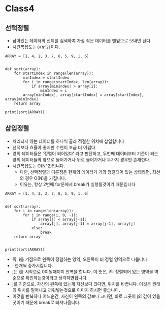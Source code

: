 # Class4

## 선택정렬

- 남아있는 데이터의 전체를 검색하여 가장 작은 데이터를 맨앞으로 보내면 된다.
- 시간복잡도는 `O(N^2)`이다.

```
ARRAY = [1, 4, 2, 3, 7, 8, 5, 9, 1, 6]


def sort(array):
    for startIndex in range(len(array)):
        minIndex = startIndex
        for i in range(startIndex, len(array)):
            if array[minIndex] > array[i]:
                minIndex = i
        array[minIndex], array[startIndex] = array[startIndex], array[minIndex]
    return array

print(sort(ARRAY))

```

## 삽입정렬

- 처리되지 않는 데이터를 하나씩 골라 적절한 위치에 삽입합니다
- 선택보다 효율이 좋지만 수현이 조금 더 어렵다
- 앞의 데이터들은 '정렬이 되어있다' 라고 판단하고, 두번째 데이터부터 기준이 되는 앞의 데이터들의 앞으로 들어가거나 뒤로 들어가거나 두가지 경우만 존재한다.
- 시간복잡도는 O(N^2)입니다.
  - 다만, 선택정렬과 다른점은 현재의 데이터가 거의 정렬되어 있는 상태라면, 최선의 경우 O(N)을 가집니다.
  - 이유는, 항상 2번째 for문에서 break가 실행될것이기 때문입니다

```
ARRAY = [1, 4, 2, 3, 7, 8, 5, 9, 1, 6]


def sort(array):
    for i in range(len(array)):
        for j in range(i, 0, -1):
            if array[j] < array[j-1]:
                array[j], array[j-1] = array[j-1], array[j]
            else:
                break
    return array


print(sort(ARRAY))

```

- 즉, i를 기점으로 왼쪽이 정렬하는 영역, 오른쪽이 비 정렬 영역으로 다룹니다
- i 한개씩 증가시킵니다.
- j는 i를 시작으로 0이될때까지 반복을 합니다. 이 뜻은, i의 정렬되어 있는 영역을 역순으로 확인하는것이라고 생각하면됩니다.
- j를 기준으로, 자신의 왼쪽에 있는게 자신보다 크다면, 위치를 바꿉니다. 이것은 원래의 위치를 밀어내고 끼워넣는것으로 이미지 하시면 좋습니다.
- 이것을 반복하다 어느순간, 자신이 왼쪽의 값보다 크다면, 바로 그곳이 j의 값이 있을곳이기 때문에 break로 빠져나옵니다.
